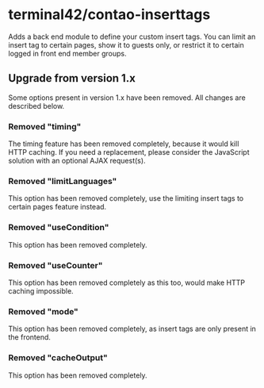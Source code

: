 # terminal42/contao-inserttags

Adds a back end module to define your custom insert tags. You can limit an insert tag to certain pages,
show it to guests only, or restrict it to certain logged in front end member groups.

## Upgrade from version 1.x

Some options present in version 1.x have been removed. All changes are described below.  

### Removed "timing"

The timing feature has been removed completely, because it would kill HTTP caching. If you need a replacement,
please consider the JavaScript solution with an optional AJAX request(s).

### Removed "limitLanguages"

This option has been removed completely, use the limiting insert tags to certain pages feature instead.

### Removed "useCondition"

This option has been removed completely.

### Removed "useCounter"

This option has been removed completely as this too, would make HTTP caching impossible.

### Removed "mode"

This option has been removed completely, as insert tags are only present in the frontend.

### Removed "cacheOutput"

This option has been removed completely.
